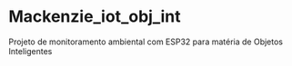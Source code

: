 # Mackenzie_iot_obj_int
Projeto de monitoramento ambiental com ESP32 para matéria de Objetos Inteligentes 
